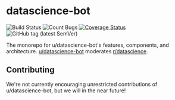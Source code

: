 # datascience-bot

![Build Status](https://img.shields.io/travis/com/datascience-bot/datascience-bot/master)
![Count Bugs](https://img.shields.io/github/issues/datascience-bot/datascience-bot/bug)
[![Coverage Status](https://coveralls.io/repos/github/datascience-bot/datascience-bot/badge.svg?branch=master)](https://coveralls.io/github/datascience-bot/datascience-bot?branch=master)
![GitHub tag (latest SemVer)](https://img.shields.io/github/v/tag/datascience-bot/datascience-bot)

The monorepo for u/datascience-bot's features, components, and architecture. [u/datascience-bot](https://reddit.com/user/datascience-bot) moderates [r/datascience](https://reddit.com/r/datascience).

## Contributing

We're not currently encouraging unrestricted contributions of u/datascience-bot, but we will in the near future!

